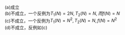 (a)成立<br />
(b)不成立，一个反例为$T_{1}(N)=2N,T_{2}(N)=N,而f(N)=N$<br/>
(c)不成立，一个反例为$T_{1}(N)=N^{2},T_{2}(N)=N,f(N)=N^{2}$<br />
(d)不成立，反例如(c)
